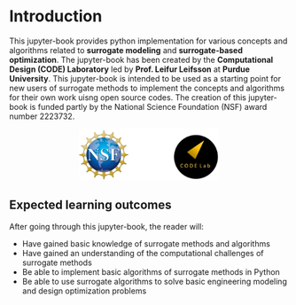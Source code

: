# Introduction
This jupyter-book provides python implementation for various concepts and algorithms related to **surrogate modeling** and **surrogate-based optimization**. The jupyter-book has been created by the **Computational Design (CODE) Laboratory** led by **Prof. Leifur Leifsson** at **Purdue University**. This jupyter-book is intended to be used as a starting point for new users of surrogate methods to implement the concepts and algorithms for their own work uisng open source codes. The creation of this jupyter-book is funded partly by the National Science Foundation (NSF) award number 2223732. 

<div style="width:50%; margin: auto;">

![logos](images/logos.png) 
</div>

## Expected learning outcomes
After going through this jupyter-book, the reader will:
+ Have gained basic knowledge of surrogate methods and algorithms
+ Have gained an understanding of the computational challenges of surrogate methods
+ Be able to implement basic algorithms of surrogate methods in Python
+ Be able to use surrogate algorithms to solve basic engineering modeling and design optimization problems

